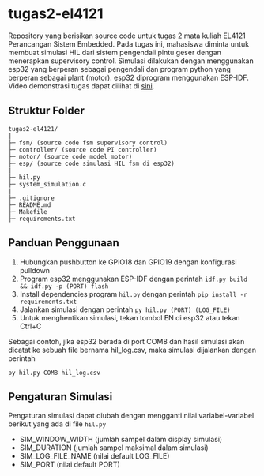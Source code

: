 # tugas2-el4121

Repository yang berisikan source code untuk tugas 2 mata kuliah EL4121 Perancangan Sistem Embedded. Pada tugas ini, mahasiswa diminta untuk membuat simulasi HIL dari sistem pengendali pintu geser dengan menerapkan supervisory control. Simulasi dilakukan dengan menggunakan esp32 yang berperan sebagai pengendali dan program python yang berperan sebagai plant (motor). esp32 diprogram menggunakan ESP-IDF. Video demonstrasi tugas dapat dilihat di [sini](https://www.youtube.com/watch?v=FajcCW099rw).

## Struktur Folder
```
tugas2-el4121/
|
├─ fsm/ (source code fsm supervisory control)
├─ controller/ (source code PI controller)
├─ motor/ (source code model motor)
├─ esp/ (source code simulasi HIL fsm di esp32)
|
├─ hil.py
├─ system_simulation.c
|
├─ .gitignore
├─ README.md
├─ Makefile
├─ requirements.txt
```

## Panduan Penggunaan
1. Hubungkan pushbutton ke GPIO18 dan GPIO19 dengan konfigurasi pulldown
2. Program esp32 menggunakan ESP-IDF dengan perintah `idf.py build && idf.py -p (PORT) flash`
3. Install dependencies program `hil.py` dengan perintah `pip install -r requirements.txt`
4. Jalankan simulasi dengan perintah `py hil.py (PORT) (LOG_FILE)`
5. Untuk menghentikan simulasi, tekan tombol EN di esp32 atau tekan Ctrl+C

Sebagai contoh, jika esp32 berada di port COM8 dan hasil simulasi akan dicatat ke sebuah file bernama hil_log.csv, maka simulasi dijalankan dengan perintah
```
py hil.py COM8 hil_log.csv
```

## Pengaturan Simulasi
Pengaturan simulasi dapat diubah dengan mengganti nilai variabel-variabel berikut yang ada di file `hil.py`
- SIM_WINDOW_WIDTH (jumlah sampel dalam display simulasi)
- SIM_DURATION (jumlah sampel maksimal dalam simulasi)
- SIM_LOG_FILE_NAME (nilai default LOG_FILE)
- SIM_PORT (nilai default PORT)
